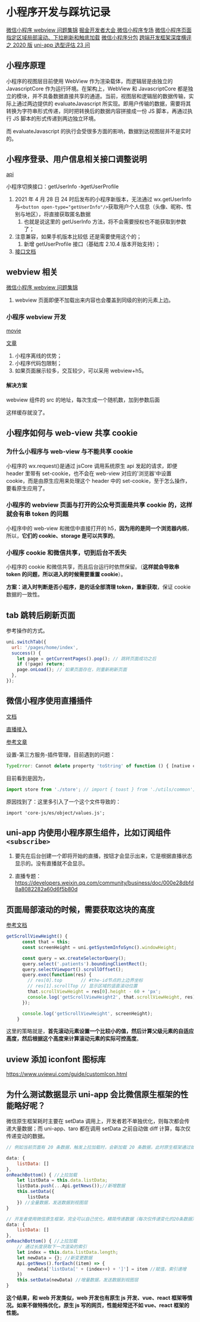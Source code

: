 # 小程序开发与踩坑记录

[微信小程序 webview 问题集锦](https://www.jianshu.com/p/197bb7e9f7ca)
[掘金开发者大会 微信小程序专场](https://www.itdks.com/Home/Course/detail?id=16286)
[微信小程序页面指定区域局部滚动、下拉刷新和触底加载](https://www.jianshu.com/p/caf03b79549c)
[微信小程序分包](https://www.jianshu.com/p/cbe2366b3212)
[跨端开发框架深度横评之 2020 版](https://juejin.cn/post/6844904118901817351)
[uni-app 选型评估 23 问](https://uniapp.dcloud.io/select)

## 小程序原理

小程序的视图层目前使用 WebView 作为渲染载体，而逻辑层是由独立的 JavascriptCore 作为运行环境。在架构上，WebView 和 JavascriptCore 都是独立的模块，并不具备数据直接共享的通道。当前，视图层和逻辑层的数据传输，实际上通过两边提供的 evaluateJavascript 所实现。即用户传输的数据，需要将其转换为字符串形式传递，同时把转换后的数据内容拼接成一份 JS 脚本，再通过执行 JS 脚本的形式传递到两边独立环境。

而 evaluateJavascript 的执行会受很多方面的影响，数据到达视图层并不是实时的。

## 小程序登录、用户信息相关接口调整说明

[api](https://developers.weixin.qq.com/community/develop/doc/000cacfa20ce88df04cb468bc52801)

小程序切换接口：getUserInfo -》getUserProfile

1. 2021 年 4 月 28 日 24 时后发布的小程序新版本，无法通过 wx.getUserInfo 与`<button open-type="getUserInfo"/>`获取用户个人信息（头像、昵称、性别与地区），将直接获取匿名数据
   1. 也就是说这里的 getUserInfo 方法，将不会需要授权也不能获取到参数了；
2. 注意兼容，如果手机版本比较低 还是需要使用这个的；
   1. 新增 getUserProfile 接口（基础库 2.10.4 版本开始支持）；
3. [接口文档](https://developers.weixin.qq.com/miniprogram/dev/api/open-api/user-info/wx.getUserProfile.html)

## webview 相关

[微信小程序 webview 问题集锦](https://www.jianshu.com/p/197bb7e9f7ca)

1. webview 页面即便不加载出来内容也会覆盖到同级的别的元素上边。

### 小程序 webview 开发

[movie](https://www.itdks.com/Home/Course/detail?id=16286)

[文章](https://www.cnblogs.com/zhuanzhuanfe/p/9754482.html)

1. 小程序离线的优势；
2. 小程序代码包限制；
3. 如果页面展示较多，交互较少，可以采用 webview+h5。

#### 解决方案

webview 组件的 src 的地址，每次生成一个随机数，加到参数后面

这样缓存就没了。

## 小程序如何与 web-view 共享 cookie

### 为什么小程序与 web-view 与不能共享 cookie

小程序的 wx.request()是通过 jsCore 调用系统原生 api 发起的请求，即便 header 里带有 set-cookie，也不会在 web-view 对应的'浏览器'中设置 cookie，而是由原生应用来处理这个 header 中的 set-cookie，至于怎么操作，要看原生应用了。

### 小程序的 webview 页面与打开的公众号页面是共享 cookie 的，这样就会有串 token 的问题

小程序中的 web-view 和微信中直接打开的 h5，**因为用的是同一个浏览器内核**，所以，**它们的 cookie、storage 是可以共享的**。

### 小程序 cookie 和微信共享，切到后台不丢失

小程序的 cookie 和微信共享，而且后台运行时依然保留。（**这样就会导致串 token 的问题，所以进入的时候需要重置 cookie**）。

**方案：**进入时判断是否小程序，是的话全部**清理 token，重新获取**，保证 cookie 数据的一致性。

## tab 跳转后刷新页面

参考操作的方式。

```js
uni.switchTab({
  url: '/pages/home/index',
  success() {
    let page = getCurrentPages().pop(); // 跳转页面成功之后
    if (!page) return;
    page.onLoad(); // 如果页面存在，则重新刷新页面
  },
});
```

## 微信小程序使用直播插件

[文档](https://developers.weixin.qq.com/miniprogram/dev/framework/plugin/using.html)

[直播接入](https://developers.weixin.qq.com/miniprogram/dev/framework/liveplayer/live-player-plugin.html)

[参考文章](https://www.jianshu.com/p/cb012d136dbb)

设置-第三方服务-插件管理，目前遇到的问题：

```js
TypeError: Cannot delete property 'toString' of function () { [native code] }
```

目前看到是因为，

```js
import store from './store'; // import { toast } from './utils/common';
```

原因找到了：这里多引入了一个这个文件导致的：

`import 'core-js/es/object/values.js';`

## uni-app 内使用小程序原生组件，比如订阅组件`<subscribe>`

1. 要先在后台创建一个即将开始的直播，按钮才会显示出来，它是根据直播状态显示的。没有直播就不会显示。

2. 直播专题：<https://developers.weixin.qq.com/community/business/doc/000e28dbfd8a8082282a60d6f5b80d>

## 页面局部滚动的时候，需要获取这块的高度

[参考文档](https://www.jianshu.com/p/caf03b79549c)

```js
getScrollViewHeight() {
      const that = this;
      const screenHeight = uni.getSystemInfoSync().windowHeight;

      const query = wx.createSelectorQuery();
      query.select('.patients').boundingClientRect();
      query.selectViewport().scrollOffset();
      query.exec(function(res) {
        // res[0].top       // #the-id节点的上边界坐标
        // res[1].scrollTop // 显示区域的竖直滚动位置
        that.scrollViewHeight = res[0].height - 60 + 'px';
        console.log('getScrollViewHeight2', that.scrollViewHeight, res);
      });

      console.log('getScrollViewHeight', screenHeight);
    }
```

这里的策略就是，**首先滚动元素设置一个比较小的值，然后计算父级元素的自适应高度，然后根据这个高度来计算滚动元素的实际可控高度**。

## uview 添加 iconfont 图标库

<https://www.uviewui.com/guide/customIcon.html>

## 为什么测试数据显示 uni-app 会比微信原生框架的性能略好呢？

微信原生框架耗时主要在 setData 调用上，开发者若不单独优化，则每次都会传递大量数据；而 uni-app、taro 都在调用 setData 之前自动做 diff 计算，每次仅传递变动的数据。

```js
// 例如当前页面有 20 条数据，触发上拉加载时，会新加载 20 条数据，此时原生框架通过如下代码测试时，setData 会传输 40 条数据。

data: {
    listData: []
},
onReachBottom() { //上拉加载
    let listData = this.data.listData;
    listData.push(...Api.getNews());//新增数据
    this.setData({
        listData
    }) //全量数据，发送数据到视图层
}

// 开发者使用微信原生框架，完全可以自己优化，精简传递数据（每次仅传递变化的20条数据），比如修改如下：
data: {
    listData: []
},
onReachBottom() { //上拉加载
    // 通过长度获取下一次渲染的索引
    let index = this.data.listData.length;
    let newData = {}; //新变更数据
    Api.getNews().forEach((item) => {
        newData['listData[' + (index++) + ']'] = item //赋值，索引递增
    })
    this.setData(newData) //增量数据，发送数据到视图层
}

```

**这个结果，和 web 开发类似，web 开发也有原生 js 开发、vue、react 框架等情况。如果不做特殊优化，原生 js 写的网页，性能经常还不如 vue、react 框架的性能。**
